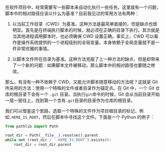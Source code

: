 在软件项目中，经常需要写一些脚本来自动化执行一些任务。这里就有一个问题，脚本中的相对路径应该以什么为基准？目前我见过的常用方法有两种：

1. 以当前工作目录（CWD）为基准。这种方法是最简单直接的，但是缺点也很明显。首先是在终端执行脚本的时候，就必须在正确的目录下执行。其次就是当其他进程调用脚本时，也必须确保 CWD 设置正确。事实上，CWD 可以看作是操作系统提供的一个进程级别的全局变量。本身依赖于全局变量就不是一件非常优雅的事情。

2. 以脚本文件所在目录为基准。这种方法克服了上一种方法的缺点，但是却带来了一个新的问题：如果脚本文件被移动，那么脚本中的相对路径也要随之修改。

那么，有没有一种不依赖于 CWD，又能允许脚本随意移动的方法呢？这就是 Git 所采用的方法：使用一个特殊的文件或者目录作为锚定点。在 Git 中，一个 Git 仓库的根目录下会有一个 `.git` 目录。当执行`git`命令的时候，Git 会从当前目录开始一层一层往上，找到第一个含有`.git`目录的目录作为仓库的根目录。

我们可以借鉴这个思路，选取一个特殊的文件作为项目根目录的标记，例如`.HERE_IS_ROOT`，然后在脚本中寻找这个文件。下面是一个 Python 的例子：

```python
from pathlib import Path

root_dir = Path(__file__).resolve().parent
while not (root_dir / '.HERE_IS_ROOT').exists():
    root_dir = root_dir.parent
```

